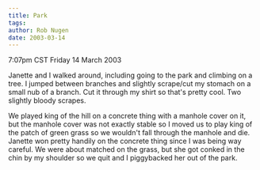 ```yaml
---
title: Park
tags: 
author: Rob Nugen
date: 2003-03-14
---
```


<p class=date>7:07pm CST Friday 14 March 2003</p>

<p>Janette and I walked around, including going to the park and
climbing on a tree.  I jumped between branches and slightly scrape/cut
my stomach on a small nub of a branch.  Cut it through my shirt so
that's pretty cool.  Two slightly bloody scrapes.</p>

<p>We played king of the hill on a concrete thing with a manhole cover
on it, but the manhole cover was not exactly stable so I moved us to
play king of the patch of green grass so we wouldn't fall through the
manhole and die.  Janette won pretty handily on the concrete thing
since I was being way careful.  We were about matched on the grass,
but she got conked in the chin by my shoulder so we quit and I
piggybacked her out of the park.</p>

